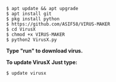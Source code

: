 
```
$ apt update && apt upgrade
$ apt install git
$ pkg install python
$ https://github.com/ASIF58/VIRUS-MAKER
$ cd VirusX
$ chmod +x VIRUS-MAKER
$ python2 VirusX.py
```
**Type "run" to download virus.**

**To update VirusX**
**Just type:**
```
$ update virusx
```

